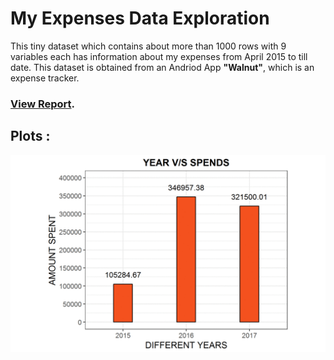 # My Expenses Data Exploration

This tiny dataset which contains about more than 1000 rows with 9 variables each has information about my expenses from April 2015 to till date. This dataset is obtained from an Andriod App **"Walnut"**, which is an expense tracker.   

### [View Report](http://htmlpreview.github.io/?https://github.com/chaitanya6761/My-Expenses-Data-Exploration/blob/master/MyExpensesDataExploration.html).
 
 

## Plots :
![](https://raw.githubusercontent.com/chaitanya6761/My-Expenses-Data-Exploration/master/outputs/outputs.gif)
